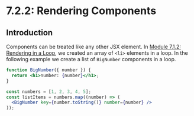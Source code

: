 # 7.2.2: Rendering Components

## Introduction

Components can be treated like any other JSX element. In [Module 7.1.2: Rendering in a Loop](../7.1-jsx-intro/7.1.2-rendering-in-a-loop.md), we created an array of `<li>` elements in a loop. In the following example we create a list of `BigNumber` components in a loop.

```jsx
function BigNumber({ number }) {
  return <h1>number: {number}</h1>;
}

const numbers = [1, 2, 3, 4, 5];
const listItems = numbers.map((number) => (
  <BigNumber key={number.toString()} number={number} />
));
```

